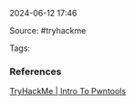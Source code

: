 
2024-06-12 17:46

Source: #tryhackme 

Tags: 




### References
[TryHackMe | Intro To Pwntools](https://tryhackme.com/r/room/introtopwntools)